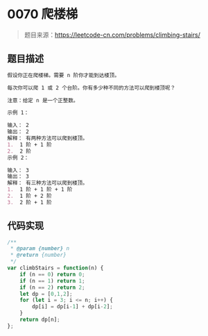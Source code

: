 # 0070 爬楼梯

> 题目来源：https://leetcode-cn.com/problems/climbing-stairs/

## 题目描述
```markdown
假设你正在爬楼梯。需要 n 阶你才能到达楼顶。

每次你可以爬 1 或 2 个台阶。你有多少种不同的方法可以爬到楼顶呢？

注意：给定 n 是一个正整数。

示例 1：

输入： 2
输出： 2
解释： 有两种方法可以爬到楼顶。
1.  1 阶 + 1 阶
2.  2 阶
示例 2：

输入： 3
输出： 3
解释： 有三种方法可以爬到楼顶。
1.  1 阶 + 1 阶 + 1 阶
2.  1 阶 + 2 阶
3.  2 阶 + 1 阶
```
## 代码实现
```js
/**
 * @param {number} n
 * @return {number}
 */
var climbStairs = function(n) {
    if (n == 0) return 0;
    if (n == 1) return 1;
    if (n == 2) return 2;
    let dp = [0,1,2];
    for (let i = 3; i <= n; i++) {
        dp[i] = dp[i-1] + dp[i-2];
    }
    return dp[n];
};
```

